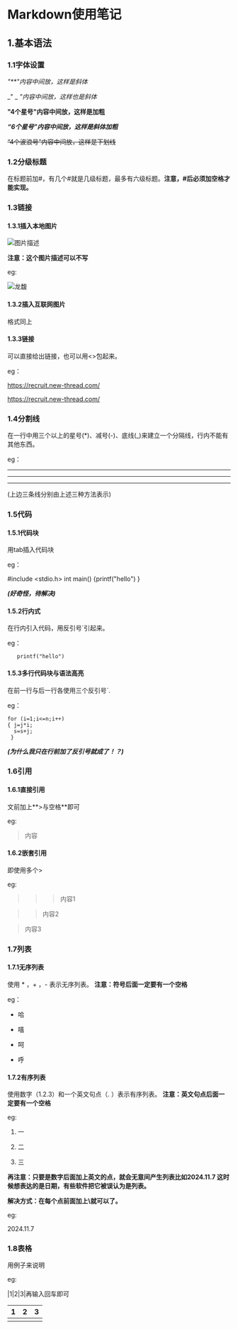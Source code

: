 # Markdown使用笔记

## 1.基本语法

### 1.1字体设置

*"**"内容中间放，这样是斜体*

_" _ _"内容中间放，这样也是斜体_

**"4个星号"内容中间放，这样是加粗**

***“6个星号”内容中间放，这样是斜体加粗***

~~“4个波浪号”内容中间放，这样是下划线~~

### 1.2分级标题

在标题前加#，有几个#就是几级标题，最多有六级标题。**注意，#后必须加空格才能实现。**

### 1.3链接

#### 1.3.1插入本地图片

![图片描述](图片路径)

**注意：这个图片描述可以不写**

eg:

![龙馥](D:\picture\QQ图片20241003230552.jpg)

#### 1.3.2插入互联网图片

格式同上

#### 1.3.3链接

可以直接给出链接，也可以用<>包起来。

eg：

https://recruit.new-thread.com/

<https://recruit.new-thread.com/>

### 1.4分割线

在一行中用三个以上的星号(*)、减号(-)、底线(_)来建立一个分隔线，行内不能有其他东西。

eg：

****

----

____

(上边三条线分别由上述三种方法表示)

### 1.5代码

#### 1.5.1代码块

用tab插入代码块

eg：

#include <stdio.h>
int main()
{printf("hello")
}

***(好奇怪，待解决)***

#### 1.5.2行内式

在行内引入代码，用反引号`引起来。

eg：

`	printf("hello")`

#### 1.5.3多行代码块与语法高亮

在前一行与后一行各使用三个反引号`.

eg：

``` 
for (i=1;i<=n;i++)
{ j=j*i;
  s=s+j;
 }
```

***(为什么我只在行前加了反引号就成了！？)***

### 1.6引用

#### 1.6.1直接引用

文前加上**>与空格**即可

eg:

> 内容

#### 1.6.2嵌套引用

即使用多个>

eg:

> > > 内容1

> > 内容2

> 内容3

### 1.7列表

#### 1.7.1无序列表

使用 * ，+ ，-  表示无序列表。
**注意：符号后面一定要有一个空格**

eg：

- 哈

- 嘻

- 呵

- 呼

#### 1.7.2有序列表

使用数字（1.2.3）和一个英文句点（. ）表示有序列表。
**注意：英文句点后面一定要有一个空格**

eg:

1. 一

2. 二

3. 三

**再注意：只要是数字后面加上英文的点，就会无意间产生列表比如2024.11.7 这时候想表达的是日期，有些软件把它被误认为是列表。**

**解决方式：在每个点前面加上\就可以了。**

eg:

2024\.11\.7

### 1.8表格

用例子来说明

eg:

|1|2|3|再输入回车即可

| 1    | 2    | 3    |
| ---- | ---- | ---- |
|      |      |      |





